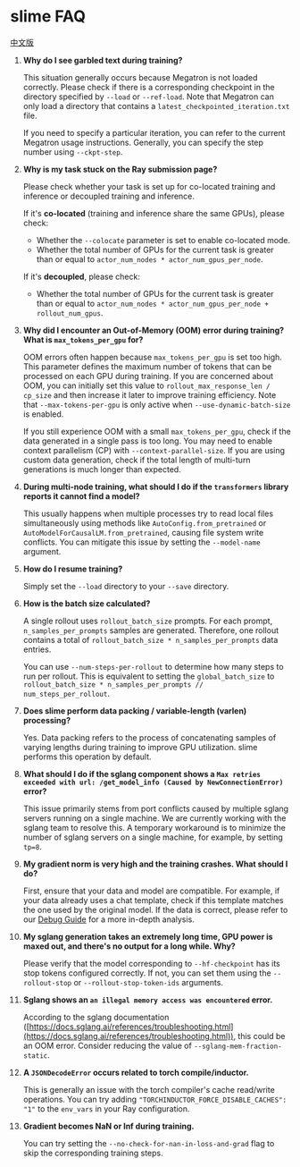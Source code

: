 # slime FAQ

[中文版](../zh/qa.md)

1.  **Why do I see garbled text during training?**

    This situation generally occurs because Megatron is not loaded correctly. Please check if there is a corresponding checkpoint in the directory specified by `--load` or `--ref-load`. Note that Megatron can only load a directory that contains a `latest_checkpointed_iteration.txt` file.

    If you need to specify a particular iteration, you can refer to the current Megatron usage instructions. Generally, you can specify the step number using `--ckpt-step`.

2.  **Why is my task stuck on the Ray submission page?**

    Please check whether your task is set up for co-located training and inference or decoupled training and inference.

    If it's **co-located** (training and inference share the same GPUs), please check:

      * Whether the `--colocate` parameter is set to enable co-located mode.
      * Whether the total number of GPUs for the current task is greater than or equal to `actor_num_nodes * actor_num_gpus_per_node`.

    If it's **decoupled**, please check:

      * Whether the total number of GPUs for the current task is greater than or equal to `actor_num_nodes * actor_num_gpus_per_node + rollout_num_gpus`.

3.  **Why did I encounter an Out-of-Memory (OOM) error during training? What is `max_tokens_per_gpu` for?**

    OOM errors often happen because `max_tokens_per_gpu` is set too high. This parameter defines the maximum number of tokens that can be processed on each GPU during training. If you are concerned about OOM, you can initially set this value to `rollout_max_response_len / cp_size` and then increase it later to improve training efficiency. Note that `--max-tokens-per-gpu` is only active when `--use-dynamic-batch-size` is enabled.

    If you still experience OOM with a small `max_tokens_per_gpu`, check if the data generated in a single pass is too long. You may need to enable context parallelism (CP) with `--context-parallel-size`. If you are using custom data generation, check if the total length of multi-turn generations is much longer than expected.

4.  **During multi-node training, what should I do if the `transformers` library reports it cannot find a model?**

    This usually happens when multiple processes try to read local files simultaneously using methods like `AutoConfig.from_pretrained` or `AutoModelForCausalLM.from_pretrained`, causing file system write conflicts. You can mitigate this issue by setting the `--model-name` argument.

5.  **How do I resume training?**

    Simply set the `--load` directory to your `--save` directory.

6.  **How is the batch size calculated?**

    A single rollout uses `rollout_batch_size` prompts. For each prompt, `n_samples_per_prompts` samples are generated. Therefore, one rollout contains a total of `rollout_batch_size * n_samples_per_prompts` data entries.

    You can use `--num-steps-per-rollout` to determine how many steps to run per rollout. This is equivalent to setting the `global_batch_size` to `rollout_batch_size * n_samples_per_prompts // num_steps_per_rollout`.

7.  **Does slime perform data packing / variable-length (varlen) processing?**

    Yes. Data packing refers to the process of concatenating samples of varying lengths during training to improve GPU utilization. slime performs this operation by default.

8.  **What should I do if the sglang component shows a `Max retries exceeded with url: /get_model_info (Caused by NewConnectionError)` error?**

    This issue primarily stems from port conflicts caused by multiple sglang servers running on a single machine. We are currently working with the sglang team to resolve this. A temporary workaround is to minimize the number of sglang servers on a single machine, for example, by setting `tp=8`.

9.  **My gradient norm is very high and the training crashes. What should I do?**

    First, ensure that your data and model are compatible. For example, if your data already uses a chat template, check if this template matches the one used by the original model. If the data is correct, please refer to our [Debug Guide](./debug.md) for a more in-depth analysis.

10. **My sglang generation takes an extremely long time, GPU power is maxed out, and there's no output for a long while. Why?**

    Please verify that the model corresponding to `--hf-checkpoint` has its stop tokens configured correctly. If not, you can set them using the `--rollout-stop` or `--rollout-stop-token-ids` arguments.

11. **Sglang shows an `an illegal memory access was encountered` error.**

    According to the sglang documentation ([https://docs.sglang.ai/references/troubleshooting.html](https://docs.sglang.ai/references/troubleshooting.html)), this could be an OOM error. Consider reducing the value of `--sglang-mem-fraction-static`.

12. **A `JSONDecodeError` occurs related to torch compile/inductor.**

    This is generally an issue with the torch compiler's cache read/write operations. You can try adding `"TORCHINDUCTOR_FORCE_DISABLE_CACHES": "1"` to the `env_vars` in your Ray configuration.

13. **Gradient becomes NaN or Inf during training.**

    You can try setting the `--no-check-for-nan-in-loss-and-grad` flag to skip the corresponding training steps.